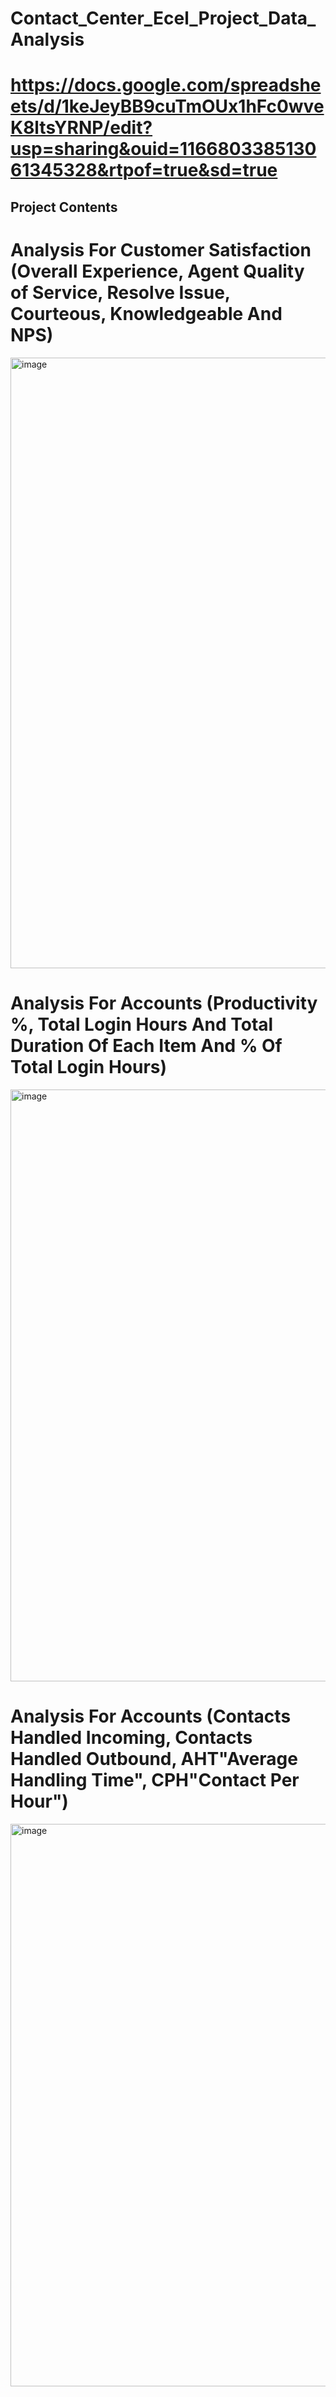 # Contact_Center_Ecel_Project_Data_Analysis
# https://docs.google.com/spreadsheets/d/1keJeyBB9cuTmOUx1hFc0wveK8ltsYRNP/edit?usp=sharing&ouid=116680338513061345328&rtpof=true&sd=true
## Project Contents
# Analysis For Customer Satisfaction (Overall Experience, Agent Quality of Service, Resolve Issue, Courteous, Knowledgeable And NPS)

<img width="977" alt="image" src="https://github.com/Mohamed6899/Contact_Center_Ecel_Project_Data_Analysis-/assets/126211110/1354f72a-77f7-42f3-bfde-1889694f7407">


# Analysis For Accounts (Productivity %, Total Login Hours And Total Duration Of Each Item And % Of Total Login Hours)

<img width="947" alt="image" src="https://github.com/Mohamed6899/Contact_Center_Ecel_Project_Data_Analysis-/assets/126211110/8b49e059-f37c-443e-90c0-6a93693fc69b">

# Analysis For Accounts (Contacts Handled Incoming, Contacts Handled Outbound, AHT"Average Handling Time", CPH"Contact Per Hour")

<img width="900" alt="image" src="https://github.com/Mohamed6899/Contact_Center_Ecel_Project_Data_Analysis-/assets/126211110/08bfbd49-fcb8-47e1-8cd5-3b1cbf4808a4">


